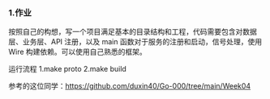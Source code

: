 ### 1.作业
按照自己的构想，写一个项目满足基本的目录结构和工程，代码需要包含对数据层、业务层、API 注册，以及 main 函数对于服务的注册和启动，信号处理，使用 Wire 构建依赖。可以使用自己熟悉的框架。

运行流程
1.make proto
2.make build

参考的这位同学：https://github.com/duxin40/Go-000/tree/main/Week04  